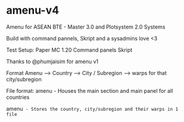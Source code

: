 # amenu-v4
Amenu for ASEAN BTE - Master 3.0 and Plotsystem 2.0 Systems


Build with command pannels, Skript and a sysadmins love <3


Test Setup:
Paper MC 1.20
Command panels
Skript

Thanks to @phumjaisim for amenu v1


Format
Amenu --> Country --> City / Subregion --> warps for that city/subregion

File format:
amenu - Houses the main section and main panel for all countries

amenu<CODE> - Stores the country, city/subregion and their warps in 1 file